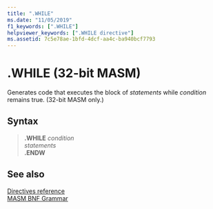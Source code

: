 ```yaml
---
title: ".WHILE"
ms.date: "11/05/2019"
f1_keywords: [".WHILE"]
helpviewer_keywords: [".WHILE directive"]
ms.assetid: 7c5e78ae-1bfd-4dcf-aa4c-ba940bcf7793
---
```

# .WHILE (32-bit MASM)

Generates code that executes the block of *statements* while *condition* remains true. (32-bit MASM only.)

## Syntax

> **.WHILE** *condition*\
> *statements*\
> **.ENDW**

## See also

[Directives reference](directives-reference.md)\
[MASM BNF Grammar](masm-bnf-grammar.md)
